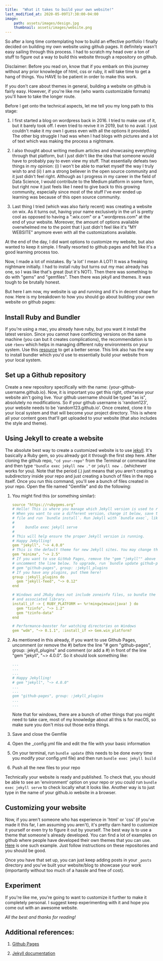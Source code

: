 ```yaml
---
title:  "What it takes to build your own website!"
last_modified_at: 2020-05-09T17:38:00-04:00
image:
    path: assets/images/design.jpg
    thumbnail: assets/images/website.png
---
```

So after a long time contemplating how to build an effective portfolio I finally decided on building my own website using github pages. It definitely wasn't easy sailing through this process. I had to scratch my head over a ton of stuff to figure out a way to build this website through a repository on github.

Disclaimer: Before you read on, know that if you embark on this journey without any prior knowledge of html, css or ruby, it will take time to get a hang of things. You HAVE to be patient in order to make this work.

If you don't care about themes in general, building a website on github is fairly easy. However, if you're like me (who wants customizable formats) you'll have to take the longer route.

Before I get onto the technical aspects, let me tell you my long path to this stage:

1. I first started a blog on wordpress back in 2016. I tried to make use of it, but it barely took off. I even tried to revive it in 2019, but to no avail. I just couldn't make it my own I guess even with all the options it provided. The other big struggle I had was when I had blogs with pictures and a lot of text which was making the process a nightmare.

2. I also thought about writing medium articles and showcasing everything through that platform, but I just didn't like the idea that someone would have to probably pay to even view my stuff. That essentially defeats two things in my opinion: (i) I won't be able to market myself the way I truly wish to and (ii) I am a strong believer in the open source community and it just didn't feel right. Although as I progress in my career in the field of Data Science, I would contribute to the Medium platform in some form, but right now it just feels like I need to give back to this growing community, especially since most of the stuff I've ever ended up learning was because of this open source community.

3. Last thing I tried (which was also fairly recent) was creating a website on wix. As it turns out, having your name exclusively in the url is pretty cool as opposed to having a ".wix.com" or a ".wordpress.com" at the end of your website. Moreover, the amount of options available overwhelmed me to the point that I just didn't feel like it's "MY WEBSITE" anymore even with all the customizations available.

At the end of the day, I did want options to customize my website, but also wanted to keep it simple. I finally resorted to github pages and felt like it's a good learning process too.

Now, I made a lot of mistakes. By 'a lot' I mean A LOT! It was a freaking nightmare initially. I had to install ruby but turns out my mac already has one, so I was like that's great (but it's NOT). Then there was something to do with "gems" and "gemfiles". Then there was jekyll and themes. It was tough to be brutally honest.

But here I am now, my website is up and running and it's in decent shape for now. Here is my breakdown to how you should go about building your own website on github pages:

## Install Ruby and Bundler

If you're using a mac, you already have ruby, but you want it install the latest version. Since you cannot have conflicting versions on the same machine (you can but it creates complications), the recommendation is to use `rbenv` which helps in managing different ruby environments on your system. Use this  [resource](https://www.digitalocean.com/community/tutorials/how-to-install-ruby-on-rails-with-rbenv-on-macos "Install Ruby") to get a better sense. This link also has the way to install bundler which you'd use to essentially build your website from your local system.

## Set up a Github repository

Create a new repository specifically with the name: {your-github-username.github.io}. Now, it is important you get this right, otherwise your website ain't going live. Your github username should be typed "as is", absolutely no modifications. So if your github username is 'random123', your website needs to be 'random123.github.io'. Once created, clone it to your local system and that will become your project directory. This is where all your content goes that'll get uploaded to your website (that also includes the style and theme).

## Using Jekyll to create a website

The absolute best way to create a customized website is to use [jekyll](https://jekyllrb.com "Jekyll"). It's basically a Ruby gem, so you already got it through the first step here. After cloning the github repo, `"cd your-repo"` from the Terminal or command line and then type `"bundle exec jekyll new ."` or  `jekyll new .` (whichever works for you). Note that the period (.) just means that you aren't creating a subdirectory inside your repo and just creating a bunch of files in the repo itself. Once you run this command, you'll see a bunch of files created in your repo. Open the file named "Gemfile" and do the following:
1. You might find this (or something similar):
    ```yaml
    source "https://rubygems.org"
    # Hello! This is where you manage which Jekyll version is used to run.
    # When you want to use a different version, change it below, save the
    # file and run `bundle install`. Run Jekyll with `bundle exec`, like so:
    #
    #     bundle exec jekyll serve
    #
    # This will help ensure the proper Jekyll version is running.
    # Happy Jekylling!
    gem "jekyll", "~> 4.0.0"
    # This is the default theme for new Jekyll sites. You may change this to anything you like.
    gem "minima", "~> 2.5"
    # If you want to use GitHub Pages, remove the "gem "jekyll"" above and
    # uncomment the line below. To upgrade, run `bundle update github-pages`.
    # gem "github-pages", group: :jekyll_plugins
    # If you have any plugins, put them here!
    group :jekyll_plugins do
      gem "jekyll-feed", "~> 0.12"
    end

    # Windows and JRuby does not include zoneinfo files, so bundle the tzinfo-data gem
    # and associated library.
    install_if -> { RUBY_PLATFORM =~ %r!mingw|mswin|java! } do
      gem "tzinfo", "~> 1.2"
      gem "tzinfo-data"
    end

    # Performance-booster for watching directories on Windows
    gem "wdm", "~> 0.1.1", :install_if => Gem.win_platform?
    ```

2. As mentioned in this already, if you want to use Github Pages, uncomment (or remove the #) before the line "# gem "github-pages", group: :jekyll_plugins" and comment (or add a #) in front of the line "gem "jekyll", "~> 4.0.0". So it should look something like:

    ```yaml
    ...
    ...
    ...
    # Happy Jekylling!
    # gem "jekyll", "~> 4.0.0"
    ...
    ...
    gem "github-pages", group: :jekyll_plugins
    ...
    ...
    ```

    Note that for windows, there are a bunch of other things that you might need to take care, most of my knowledge about all this is for macOS, so make sure you don't miss out those extra things.

3. Save and close the Gemfile
4. Open the _config.yml file and edit the file with your basic information 
5. On your terminal, run `bundle update` (this needs to be done every time you modify your config.yml file) and then run  `bundle exec jekyll build`
5. Push all the new files to your repo

Technically your website is ready and published. To check that, you should be able to see an 'environment' option on your repo or you could run `bundle exec jekyll serve` to check locally what it looks like. Another way is to just type in the name of your github.io website in a browser.

## Customizing your website

Now, if you aren't someone who has experience in 'html' or 'css' (if you've made it this far, I am assuming you aren't), it's pretty darn hard to customize it yourself or even try to figure it out by yourself. The best way is to use a theme that someone's already developed. You can find a lot of examples on github where people have developed their own themes that you can use. [Here](https://github.com/Sylhare/Type-on-Strap) is one such example. Just follow instructions on these repositories and you should be good.

Once you have that set up, you can just keep adding posts in your `_posts` directory and you've built your website/blog to showcase your work (importantly without too much of a hassle and free of cost).

## Experiment

If you're like me, you're going to want to customize it further to make it completely personal. I suggest keep experimenting with it and hope you come out with an awesome website.

_All the best and thanks for reading!_

## Additional references:

1. [Github Pages](https://help.github.com/en/github/working-with-github-pages/getting-started-with-github-pages)

2. [Jekyll documentation](https://jekyllrb.com/docs/step-by-step/01-setup/)
